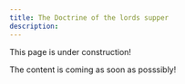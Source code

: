 ```yaml
---
title: The Doctrine of the lords supper
description: 
---
```


This page is under construction!

The content is coming as soon as posssibly!

